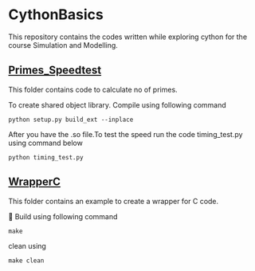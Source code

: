# CythonBasics
This repository contains the codes written while exploring cython for the course  Simulation and Modelling.

## <u>Primes_Speedtest</u>
This folder contains  code to calculate no of primes. 
  
To create shared object library. Compile using following command
  
    python setup.py build_ext --inplace

After you have the .so file.To test the speed run the code timing_test.py using command below
  
    python timing_test.py
    
## <u>WrapperC</u>
This folder contains an example to create a  wrapper for C code.

🔨 Build using following command

    make

clean using
    
    make clean
    

